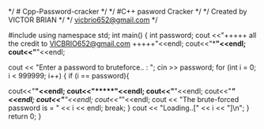 */ # Cpp-Password-cracker */
 */ #C++ pasword Cracker  */
 */ Created by VICTOR BRIAN */
 */ vicbrio652@gmail.com */
 
 
 
  #include <iostream> 
 using namespace std;
  int main() 
  { 
      int password; 
  cout <<"+++++ all the credit to VICBRIO652@gmail.com +++++"<<endl; 
  cout<<"*******"<<endl;
  cout<<"******"<<endl;
  
  cout << "Enter a password to bruteforce.. : "; 
  cin >> password; 
  for (int i = 0; i < 999999; i++) 
       {
    if (i == password){
        
cout<<"****"<<endl;
  cout<<"*****"<<endl;
  cout<<"****"<<endl;
  cout<<"***"<<endl;
  cout<<"**"<<endl;
  cout<<"*"<<endl;
        cout << "The brute-forced password is = " << i << endl; 
         break; 
        } 
  cout << "Loading..[" << i << "]\n"; 
  } 
  return 0; 
  } 
